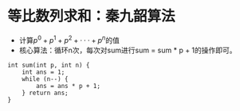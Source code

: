 # 等比数列求和：秦九韶算法

- 计算$p^0 + p ^ 1 + p ^ 2 + ··· + p ^ n$的值
- 核心算法：循环n次，每次对sum进行sum = sum * p + 1的操作即可。

```
int sum(int p, int n) {
    int ans = 1;
    while (n--) {
        ans = ans * p + 1;
    } return ans;
}
```